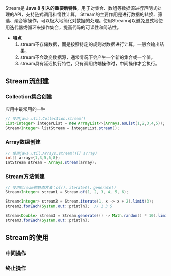 Stream是 **Java 8 引入的重要新特性**，用于对集合、数组等数据源进行声明式处理的API，支持链式调用和惰性计算。
Stream的主要作用是进行数据的转换、筛选、聚合等操作，可以极大地简化对数据的处理。使用Stream可以避免显式地使用迭代器或循环来操作集合，提高代码的可读性和简洁性。
- **特点**
	1. stream不存储数据，而是按照特定的规则对数据进行计算，一般会输出结果。
	2. stream不会改变数据源，通常情况下会产生一个新的集合或一个值。
	3. stream具有延迟执行特性，只有调用终端操作时，中间操作才会执行。

## Stream流创建
### Collection集合创建
应用中最常用的一种
```java
// 使用java.util.Collection.stream()
List<Integer> integerList = new ArrayList<>(Arrays.asList(1,2,3,4,5));  
Stream<Integer> listStream = integerList.stream();
```
### Array数组创建
```java
// 使用java.util.Arrays.stream(T[] array)
int[] array={1,3,5,6,8};
IntStream stream = Arrays.stream(array);
```
### Stream方法创建
```java
// 使用Stream的静态方法：of()、iterate()、generate()
Stream<Integer> stream1 = Stream.of(1, 2, 3, 4, 5, 6);

Stream<Integer> stream2 = Stream.iterate(1, x -> x + 2).limit(3);  
stream2.forEach(System.out::println);  // 1 3 5
  
Stream<Double> stream3 = Stream.generate(() -> Math.random() * 10).limit(5);  
stream3.forEach(System.out::println);
```

## Stream的使用
### 中间操作
### 终止操作